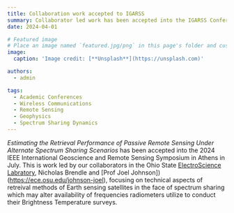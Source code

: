 ```yaml
---
title: Collaboration work accepted to IGARSS
summary: Collaborator led work has been accepted into the IGARSS Conference in July 2024
date: 2024-04-01

# Featured image
# Place an image named `featured.jpg/png` in this page's folder and customize its options here.
image:
  caption: 'Image credit: [**Unsplash**](https://unsplash.com)'

authors:
  - admin

tags:
  - Academic Conferences
  - Wireless Communications
  - Remote Sensing
  - Geophysics
  - Spectrum Sharing Dynamics
---
```


_Estimating the Retrieval Performance of Passive Remote Sensing Under Alternate Spectrum Sharing Scenarios_ has been accepted into the 2024 IEEE International Geoscience and Remote Sensing Symposium in Athens in July. This is work led by our collaborators in the Ohio State [ElectroScience Labratory](https://electroscience.osu.edu/), Nicholas Brendle and [Prof Joel Johnson])(https://ece.osu.edu/johnson-joel), focusing on technical aspects of retreival methods of Earth sensing satellites in the face of spectrum sharing which may alter availability of frequencies radiometers utilize to conduct their Brightness Temperature surveys.

